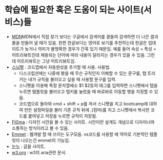 # 학습에 필요한 혹은 도움이 되는 사이트(서비스)들

- [MDN](https://developer.mozilla.org/ko/)MDN에서 직접 찾기 보다는 구글에서 검색어를 곁들여 검색하면 더 나은 결과물을 만들어 낼 때가 있음. 한편 한글보다는 영어로 보기를 추천하는데 한글은 업데이트가 늦거나 의미가 불명확한 경우가 간혹 있기 때문임. 예를 들어 속성 = 특성 = 어트리뷰트인데 채용되는 단어에 따라 내용이 달라지는 경우가 있을 수 있음. 그런데 어트리뷰트는 그냥 어트리뷰트임.
- [스닙펫](https://snippet-generator.app/?description=&tabtrigger=&snippet=&mode=vscode) : 코드앱에서 자동완성을 추가할 때 사용. 사용법.
  - 디스크립션에는 나중에 봤을 때 무슨 규칙인지 이해할 수 있는 문구를, 탭 트리거는 내가 규칙을 불러오고 싶을 때 사용할 문구를 입력.
  - 스니펫을 이용해 특정 문자열에소 $1 $2등의 태그를 입력하면 스니펫에서 탭을 누르면 탬플릿을 불러오고 탭키를 눌렀을 때 바로바로 이동할 행을 지정할 수 있음.
  - 코드앱으로 돌아와 cmd + shift + p를 쳐서 스니펫을 치고 bootcamp에 대하여 만든 설정파일을 불러 기존 규칙 뒤에 ,(컴마)를 치고 스니펫에서 복사한 코드를 붙여넣고 저장을 누르면 규칙이 저장됨.
- [FIGma](https://www.figma.com/ko-kr/) : 디자인 시안을 볼 수 있는 사이트. 시안이란 설계도 개념으로 디자이너와 소통하는 방식이라고 볼 수 있음.
- [Emmet](https://emmet.io/) : 웹개발 할 때 쓰이는 도구모음. vs코드를 사용할 때 약어로 기본적인 템플릿이 나오는건 emmet의 기능임.
- [눈누](https://noonnu.cc/font_page/694) : 글꼴 사이트.
- [w3.org](https://www.w3.org/WAI/ARIA/apg/) : w3의 aria관련 문서.
